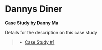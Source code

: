 # Dannys Diner 

**Case Study by Danny Ma** 

Details for the description on this case study
>- [Case Study #1](https://8weeksqlchallenge.com/case-study-1/)
